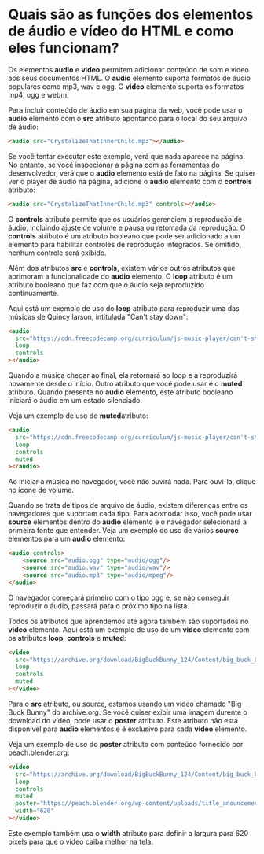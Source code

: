 # Quais são as funções dos elementos de áudio e vídeo do HTML e como eles funcionam?

Os elementos **audio** e **video** permitem adicionar conteúdo de som e vídeo aos seus documentos HTML. O **audio** elemento suporta formatos de áudio populares como mp3, wav e ogg. O **video** elemento suporta os formatos mp4, ogg e webm.

Para incluir conteúdo de áudio em sua página da web, você pode usar o **audio** elemento com o **src** atributo apontando para o local do seu arquivo de áudio:

```html
<audio src="CrystalizeThatInnerChild.mp3"></audio>
```
Se você tentar executar este exemplo, verá que nada aparece na página. No entanto, se você inspecionar a página com as ferramentas do desenvolvedor, verá que o **audio** elemento está de fato na página. Se quiser ver o player de áudio na página, adicione o **audio** elemento com o **controls** atributo:
```html
<audio src="CrystalizeThatInnerChild.mp3" controls></audio>
```
O **controls** atributo permite que os usuários gerenciem a reprodução de áudio, incluindo ajuste de volume e pausa ou retomada da reprodução. O **controls** atributo é um atributo booleano que pode ser adicionado a um elemento para habilitar controles de reprodução integrados. Se omitido, nenhum controle será exibido.

Além dos atributos **src** e **controls**, existem vários outros atributos que aprimoram a funcionalidade do **audio** elemento. O **loop** atributo é um atributo booleano que faz com que o áudio seja reproduzido continuamente.

Aqui está um exemplo de uso do **loop** atributo para reproduzir uma das músicas de Quincy larson, intitulada "Can't stay down":

```html
<audio
  src="https://cdn.freecodecamp.org/curriculum/js-music-player/can't-stay-down.mp3"
  loop
  controls
></audio>
```
Quando a música chegar ao final, ela retornará ao loop e a reproduzirá novamente desde o início. Outro atributo que você pode usar é o **muted** atributo. Quando presente no **audio** elemento, este atributo booleano iniciará o áudio em um estado silenciado.

Veja um exemplo de uso do **muted**atributo:
```html
<audio
  src="https://cdn.freecodecamp.org/curriculum/js-music-player/can't-stay-down.mp3"
  loop
  controls
  muted
></audio>
```
Ao iniciar a música no navegador, você não ouvirá nada. Para ouvi-la, clique no ícone de volume.

Quando se trata de tipos de arquivo de áudio, existem diferenças entre os navegadores que suportam cada tipo. Para acomodar isso, você pode usar **source** elementos dentro do **audio** elemento e o navegador selecionará a primeira fonte que entender. 
Veja um exemplo do uso de vários **source** elementos para um **audio** elemento:

```html
<audio controls>
    <source src="audio.ogg" type="audio/ogg"/>
    <source src="audio.wav" type="audio/wav"/>
    <source src="audio.mp3" type="audio/mpeg"/>
</audio>
```
O navegador começará primeiro com o tipo ogg e, se não conseguir reproduzir o áudio, passará para o próximo tipo na lista.

Todos os atributos que aprendemos até agora também são suportados no **video** elemento. 
Aqui está um exemplo de uso de um **video** elemento com os atributos **loop**, **controls** e **muted**:
```html
<video
  src="https://archive.org/download/BigBuckBunny_124/Content/big_buck_bunny_720p_surround.mp4"
  loop
  controls
  muted
></video>
```
Para o **src** atributo, ou source, estamos usando um vídeo chamado "Big Buck Bunny" do archive.org. Se você quiser exibir uma imagem durente o download do vídeo, pode usar o **poster** atributo. Este atributo não está disponível para **audio** elementos e é exclusivo para cada **video** elemento.

Veja um exemplo de uso do **poster** atributo com conteúdo fornecido por peach.blender.org:

```html
<video
  src="https://archive.org/download/BigBuckBunny_124/Content/big_buck_bunny_720p_surround.mp4"
  loop
  controls
  muted
  poster="https://peach.blender.org/wp-content/uploads/title_anouncement.jpg?x11217"
  width="620"
></video>
```
Este exemplo também usa o **width** atributo para definir a largura para 620 pixels para que o vídeo caiba melhor na tela.
